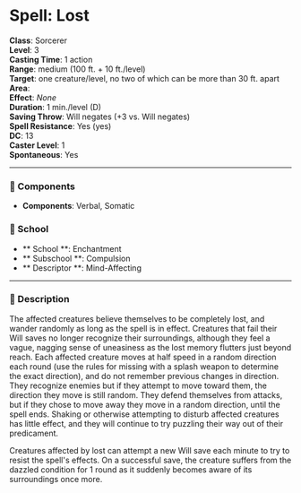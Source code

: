 
# Spell: Lost
**Class**: Sorcerer  
**Level**: 3  
**Casting Time**: 1 action  
**Range**: medium (100 ft. + 10 ft./level)  
**Target**: one creature/level, no two of which can be more than 30 ft. apart  
**Area**:   
**Effect**: _None_  
**Duration**: 1 min./level (D)  
**Saving Throw**: Will negates (+3 vs. Will negates)  
**Spell Resistance**: Yes (yes)  
**DC**: 13  
**Caster Level**: 1  
**Spontaneous**: Yes

---

### 🔮 Components
- **Components**: Verbal, Somatic

### 🏫 School
- ** School **: Enchantment
- ** Subschool **: Compulsion
- ** Descriptor **: Mind-Affecting
---

### 📜 Description
The affected creatures believe themselves to be completely lost, and wander randomly as long as the spell is in effect. Creatures that fail their Will saves no longer recognize their surroundings, although they feel a vague, nagging sense of uneasiness as the lost memory flutters just beyond reach. Each affected creature moves at half speed in a random direction each round (use the rules for missing with a splash weapon to determine the exact direction), and do not remember previous changes in direction. They recognize enemies but if they attempt to move toward them, the direction they move is still random. They defend themselves from attacks, but if they chose to move away they move in a random direction, until the spell ends. Shaking or otherwise attempting to disturb affected creatures has little effect, and they will continue to try puzzling their way out of their predicament. 

Creatures affected by lost can attempt a new Will save each minute to try to resist the spell's effects. On a successful save, the creature suffers from the dazzled condition for 1 round as it suddenly becomes aware of its surroundings once more.
